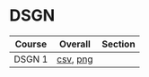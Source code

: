 # DSGN

| Course | Overall | Section |
| ------ | ------- | ------- |
| DSGN 1 | [csv](https://github.com/UCSD-Historical-Enrollment-Data/2024Summer1/blob/main/overall/DSGN%201.csv), [png](https://raw.githubusercontent.com/UCSD-Historical-Enrollment-Data/2024Summer1/main/plot_overall/DSGN%201.png) |  |
